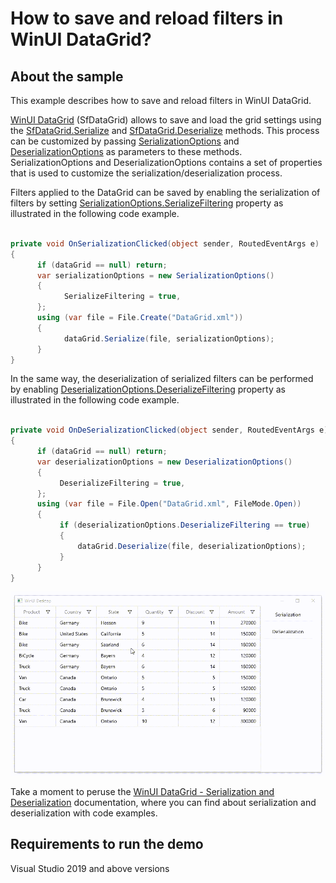 # How to save and reload filters in WinUI DataGrid?

## About the sample

This example describes how to save and reload filters in WinUI DataGrid.

[WinUI DataGrid](https://www.syncfusion.com/winui-controls/datagrid) (SfDataGrid) allows to save and load the grid settings using the [SfDataGrid.Serialize](https://help.syncfusion.com/cr/winui/Syncfusion.UI.Xaml.DataGrid.SfDataGrid.html#Syncfusion_UI_Xaml_DataGrid_SfDataGrid_Serialize_Windows_Storage_StorageFile_) and [SfDataGrid.Deserialize](https://help.syncfusion.com/cr/winui/Syncfusion.UI.Xaml.DataGrid.SfDataGrid.html#Syncfusion_UI_Xaml_DataGrid_SfDataGrid_Deserialize_Windows_Storage_StorageFile_) methods. This process can be customized by passing [SerializationOptions](https://help.syncfusion.com/cr/winui/Syncfusion.UI.Xaml.DataGrid.Serialization.SerializationOptions.html) and [DeserializationOptions](https://help.syncfusion.com/cr/winui/Syncfusion.UI.Xaml.DataGrid.Serialization.DeserializationOptions.html) as parameters to these methods. SerializationOptions and DeserializationOptions contains a set of properties that is used to customize the serialization/deserialization process.

Filters applied to the DataGrid can be saved by enabling the serialization of filters by setting [SerializationOptions.SerializeFiltering](https://help.syncfusion.com/cr/winui/Syncfusion.UI.Xaml.DataGrid.Serialization.SerializationOptions.html#Syncfusion_UI_Xaml_DataGrid_Serialization_SerializationOptions_SerializeFiltering) property as illustrated in the following code example.

``` C#

private void OnSerializationClicked(object sender, RoutedEventArgs e)
{
      if (dataGrid == null) return;
      var serializationOptions = new SerializationOptions()
      {
            SerializeFiltering = true,
      };
      using (var file = File.Create("DataGrid.xml"))
      {
            dataGrid.Serialize(file, serializationOptions);
      }
}

```

In the same way, the deserialization of serialized filters can be performed by enabling [DeserializationOptions.DeserializeFiltering](https://help.syncfusion.com/cr/winui/Syncfusion.UI.Xaml.DataGrid.Serialization.DeserializationOptions.html#Syncfusion_UI_Xaml_DataGrid_Serialization_DeserializationOptions_DeserializeFiltering) property as illustrated in the following code example.

``` C#

private void OnDeSerializationClicked(object sender, RoutedEventArgs e)
{
      if (dataGrid == null) return;
      var deserializationOptions = new DeserializationOptions()
      {
           DeserializeFiltering = true,
      };
      using (var file = File.Open("DataGrid.xml", FileMode.Open))
      {
           if (deserializationOptions.DeserializeFiltering == true)
           {
               dataGrid.Deserialize(file, deserializationOptions);
           }
      }
}

```

![Serialization and Deserialization applied in SfDataGrid](SaveandReloadthefilters.gif)

Take a moment to peruse the [WinUI DataGrid - Serialization and Deserialization](https://help.syncfusion.com/winui/datagrid/serialization-and-deserialization) documentation, where you can find about serialization and deserialization with code examples.

## Requirements to run the demo
Visual Studio 2019 and above versions
